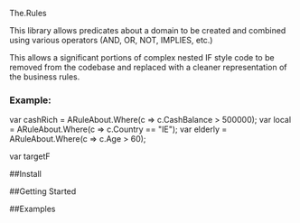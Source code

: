 The.Rules

This library allows predicates about a domain to be created and combined using various operators (AND, OR, NOT, IMPLIES, etc.) 

This allows a significant portions of complex nested IF style code to be removed from the codebase and replaced with a cleaner representation of the business rules.

### Example:


var cashRich = ARuleAbout<Customer>.Where(c => c.CashBalance > 500000);
var local = ARuleAbout<Customer>.Where(c => c.Country == "IE");
var elderly = ARuleAbout<Customer>.Where(c => c.Age > 60);

var targetF



##Install

##Getting Started

##Examples

